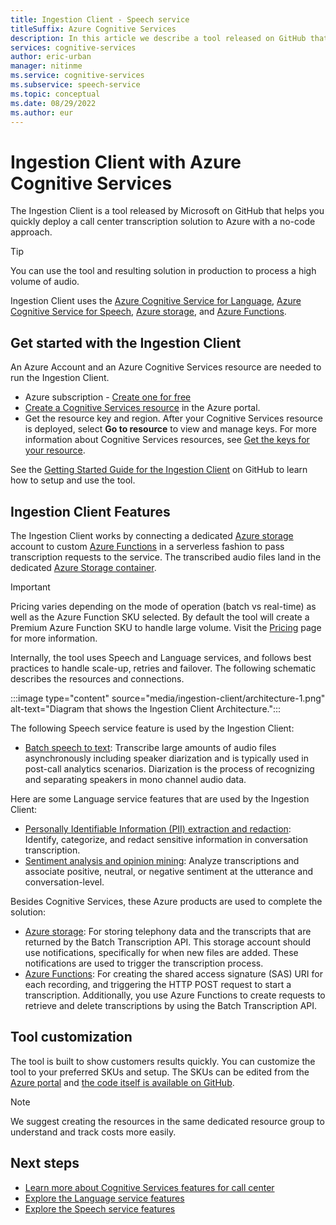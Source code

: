 ```yaml
---
title: Ingestion Client - Speech service
titleSuffix: Azure Cognitive Services
description: In this article we describe a tool released on GitHub that enables customers push audio files to Speech service easily and quickly 
services: cognitive-services
author: eric-urban
manager: nitinme
ms.service: cognitive-services
ms.subservice: speech-service
ms.topic: conceptual
ms.date: 08/29/2022
ms.author: eur
---
```


# Ingestion Client with Azure Cognitive Services

The Ingestion Client is a tool released by Microsoft on GitHub that helps you quickly deploy a call center transcription solution to Azure with a no-code approach. 

> [!TIP]
> You can use the tool and resulting solution in production to process a high volume of audio.

Ingestion Client uses the [Azure Cognitive Service for Language](../language-service/index.yml), [Azure Cognitive Service for Speech](./index.yml), [Azure storage](https://azure.microsoft.com/product-categories/storage/), and [Azure Functions](https://azure.microsoft.com/services/functions/). 

## Get started with the Ingestion Client

An Azure Account and an Azure Cognitive Services resource are needed to run the Ingestion Client.
* Azure subscription - [Create one for free](https://azure.microsoft.com/free/cognitive-services)
* <a href="https://portal.azure.com/#create/Microsoft.CognitiveServicesAllInOne"  title="Create a Cognitive Services resource"  target="_blank">Create a Cognitive Services resource</a> in the Azure portal.
* Get the resource key and region. After your Cognitive Services resource is deployed, select **Go to resource** to view and manage keys. For more information about Cognitive Services resources, see [Get the keys for your resource](~/articles/cognitive-services/cognitive-services-apis-create-account.md#get-the-keys-for-your-resource). 

See the [Getting Started Guide for the Ingestion Client](https://github.com/Azure-Samples/cognitive-services-speech-sdk/blob/master/samples/ingestion/ingestion-client/Setup/guide.md) on GitHub to learn how to setup and use the tool.

## Ingestion Client Features

The Ingestion Client works by connecting a dedicated [Azure storage](https://azure.microsoft.com/product-categories/storage/) account to custom [Azure Functions](https://azure.microsoft.com/services/functions/) in a serverless fashion to pass transcription requests to the service. The transcribed audio files land in the dedicated [Azure Storage container](https://azure.microsoft.com/product-categories/storage/). 

> [!IMPORTANT]
> Pricing varies depending on the mode of operation (batch vs real-time) as well as the Azure Function SKU selected. By default the tool will create a Premium Azure Function SKU to handle large volume. Visit the [Pricing](https://azure.microsoft.com/pricing/details/functions/) page for more information.

Internally, the tool uses Speech and Language services, and follows best practices to handle scale-up, retries and failover. The following schematic describes the resources and connections.

:::image type="content" source="media/ingestion-client/architecture-1.png" alt-text="Diagram that shows the Ingestion Client Architecture.":::

The following Speech service feature is used by the Ingestion Client:

- [Batch speech to text](./batch-transcription.md): Transcribe large amounts of audio files asynchronously including speaker diarization and is typically used in post-call analytics scenarios. Diarization is the process of recognizing and separating speakers in mono channel audio data.

Here are some Language service features that are used by the Ingestion Client:

- [Personally Identifiable Information (PII) extraction and redaction](../language-service/personally-identifiable-information/how-to-call-for-conversations.md): Identify, categorize, and redact sensitive information in conversation transcription.
- [Sentiment analysis and opinion mining](../language-service/sentiment-opinion-mining/overview.md): Analyze transcriptions and associate positive, neutral, or negative sentiment at the utterance and conversation-level.

Besides Cognitive Services, these Azure products are used to complete the solution:

- [Azure storage](https://azure.microsoft.com/product-categories/storage/): For storing telephony data and the transcripts that are returned by the Batch Transcription API. This storage account should use notifications, specifically for when new files are added. These notifications are used to trigger the transcription process.
- [Azure Functions](https://azure.microsoft.com/services/functions/): For creating the shared access signature (SAS) URI for each recording, and triggering the HTTP POST request to start a transcription. Additionally, you use Azure Functions to create requests to retrieve and delete transcriptions by using the Batch Transcription API.

## Tool customization

The tool is built to show customers results quickly. You can customize the tool to your preferred SKUs and setup. The SKUs can be edited from the [Azure portal](https://portal.azure.com) and [the code itself is available on GitHub](https://github.com/Azure-Samples/cognitive-services-speech-sdk/tree/master/samples/batch).

> [!NOTE]
> We suggest creating the resources in the same dedicated resource group to understand and track costs more easily.

## Next steps

* [Learn more about Cognitive Services features for call center](./call-center-overview.md)
* [Explore the Language service features](../language-service/overview.md#available-features)
* [Explore the Speech service features](./overview.md)
